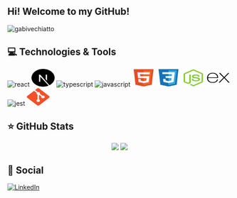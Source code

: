 ## Hi! Welcome to my GitHub!

<p align="left"><img src="https://komarev.com/ghpvc/?username=gabivechiatto&label=Profile%20views&color=0e75b6&style=flat" alt="gabivechiatto" />
  

## 💻 Technologies & Tools

<div align="left">
  <img src="https://cdn.jsdelivr.net/gh/devicons/devicon/icons/react/react-original.svg" height="40" width="52" alt="react" title="ReactJS" /> 
  <img src="https://raw.githubusercontent.com/devicons/devicon/master/icons/nextjs/nextjs-original.svg" height="40" width="52" alt="next" title="NextJS" />
  <img src="https://cdn.jsdelivr.net/gh/devicons/devicon/icons/typescript/typescript-original.svg" height="40" width="52" alt="typescript" title="TypeScript" />
  <img src="https://cdn.jsdelivr.net/gh/devicons/devicon/icons/javascript/javascript-original.svg" height="40" width="52" alt="javascript" title="JavaScript" /> 
  <img src="https://raw.githubusercontent.com/devicons/devicon/master/icons/html5/html5-original.svg" height="40" width="52" alt="html" title="HTML" />
  <img src="https://raw.githubusercontent.com/devicons/devicon/master/icons/css3/css3-original.svg" height="40" width="52" alt="css" title="CSS" />    
  <img src="https://raw.githubusercontent.com/devicons/devicon/master/icons/nodejs/nodejs-original.svg" height="40" width="52" alt="node" title="NodeJS" />
  <img src="https://raw.githubusercontent.com/devicons/devicon/master/icons/express/express-original.svg" height="40" width="52" alt="express" title="Express" />
  <img src="https://cdn.jsdelivr.net/gh/devicons/devicon/icons/jest/jest-plain.svg" height="40" width="52" alt="jest" title="Jest" />  
  <img src="https://raw.githubusercontent.com/devicons/devicon/master/icons/git/git-original.svg" height="40" width="52" alt="git" title="Git" />
</div>

## ⭐ GitHub Stats

<p align = "center">
  <img src = "https://github-readme-stats.vercel.app/api?username=gabivechiatto&show_icons=true&theme=tokyonight&line_height=27">
  <img src = "https://github-readme-stats.vercel.app/api/top-langs/?username=gabivechiatto&theme=tokyonight">
</p>

## 🎯 Social 

[![LinkedIn](https://img.shields.io/badge/linkedin-%230077B5.svg?&style=for-the-badge&logo=linkedin&logoColor=white)](https://www.linkedin.com/in/gvechiatto/)

